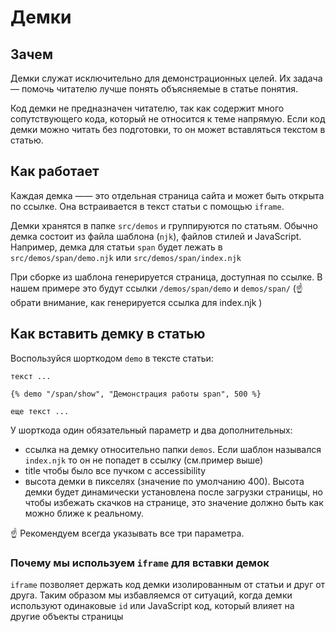 # Демки

## Зачем

Демки служат исключительно для демонстрационных целей. Их задача — помочь читателю лучше понять объясняемые в статье понятия.

Код демки не предназначен читателю, так как содержит много сопутствующего кода, который не относится к теме напрямую. Если код демки можно читать без подготовки, то он может вставляться текстом в статью.

## Как работает

Каждая демка —— это отдельная страница сайта и может быть открыта по ссылке. Она встраивается в текст статьи с помощью `iframe`.

Демки хранятся в папке `src/demos` и группируются по статьям. Обычно демка состоит из файла шаблона (`njk`), файлов стилей и JavaScript. Например, демка для статьи `span` будет лежать в `src/demos/span/demo.njk` или `src/demos/span/index.njk`

При сборке из шаблона генерируется страница, доступная по ссылке. В нашем примере это будут ссылки `/demos/span/demo` и `demos/span/` (☝️ обрати внимание, как генерируется ссылка для index.njk )

## Как вставить демку в статью

Воспользуйся шорткодом `demo` в тексте статьи:

```
текст ...

{% demo "/span/show", "Демонстрация работы span", 500 %}

еще текст ...

```

У шорткода один обязательный параметр и два дополнительных:

- ссылка на демку относительно папки `demos`. Если шаблон назывался `index.njk` то он не попадет в ссылку (см.пример выше)
- title чтобы было все пучком с accessibility
- высота демки в пикселях (значение по умолчанию 400). Высота демки будет динамически установлена после загрузки страницы, но чтобы избежать скачков на странице, это значение должно быть как можно ближе к реальному.

☝️ Рекомендуем всегда указывать все три параметра.

### Почему мы используем `iframe` для вставки демок

`iframe` позволяет держать код демки изолированным от статьи и друг от друга. Таким образом мы избавляемся от ситуаций, когда демки используют одинаковые `id` или JavaScript код, который влияет на другие объекты страницы
